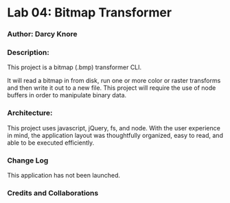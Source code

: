 # Lab 04:  Bitmap Transformer

### Author: Darcy Knore

### Description:<br>
This project is a bitmap (.bmp) transformer CLI.

It will read a bitmap in from disk, run one or more color or raster transforms and then write it out to a new file. This project will require the use of node buffers in order to manipulate binary data. 

### Architecture:
This project uses javascript, jQuery, fs, and node.  With the user experience in mind, the application layout was thoughtfully organized, easy to read, and able to be executed efficiently.

### Change Log
This application has not been launched.

### Credits and Collaborations
